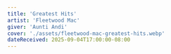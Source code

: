 ```yaml
---
title: 'Greatest Hits'
artist: 'Fleetwood Mac'
giver: 'Aunti Andi'
cover: './assets/fleetwood-mac-greatest-hits.webp'
dateReceived: 2025-09-04T17:00:00-08:00
---
```

